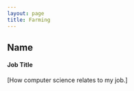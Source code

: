 ```yaml
---
layout: page
title: Farming
---
```


## Name
#### Job Title
[How computer science relates to my job.]

